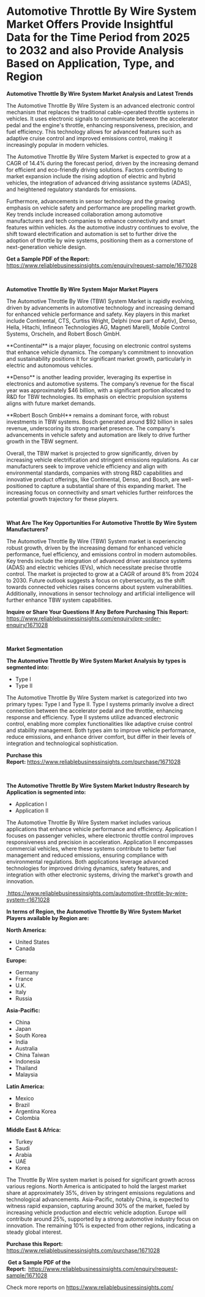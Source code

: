 <p><h1>Automotive Throttle By Wire System Market Offers Provide Insightful Data for the Time Period from 2025 to 2032 and also Provide Analysis Based on Application, Type, and Region</h1></p><p><strong>Automotive Throttle By Wire System Market Analysis and Latest Trends</strong></p>
<p><p>The Automotive Throttle By Wire System is an advanced electronic control mechanism that replaces the traditional cable-operated throttle systems in vehicles. It uses electronic signals to communicate between the accelerator pedal and the engine's throttle, enhancing responsiveness, precision, and fuel efficiency. This technology allows for advanced features such as adaptive cruise control and improved emissions control, making it increasingly popular in modern vehicles.</p><p>The Automotive Throttle By Wire System Market is expected to grow at a CAGR of 14.4% during the forecast period, driven by the increasing demand for efficient and eco-friendly driving solutions. Factors contributing to market expansion include the rising adoption of electric and hybrid vehicles, the integration of advanced driving assistance systems (ADAS), and heightened regulatory standards for emissions. </p><p>Furthermore, advancements in sensor technology and the growing emphasis on vehicle safety and performance are propelling market growth. Key trends include increased collaboration among automotive manufacturers and tech companies to enhance connectivity and smart features within vehicles. As the automotive industry continues to evolve, the shift toward electrification and automation is set to further drive the adoption of throttle by wire systems, positioning them as a cornerstone of next-generation vehicle design.</p></p>
<p><strong>Get a Sample PDF of the Report:&nbsp;</strong> <a href="https://www.reliablebusinessinsights.com/enquiry/request-sample/1671028?utm_campaign=3253&utm_medium=2&utm_source=Github&utm_content=ia&utm_term=06032025&utm_id=automotive-throttle-by-wire-system">https://www.reliablebusinessinsights.com/enquiry/request-sample/1671028</a></p>
<p>&nbsp;</p>
<p><strong>Automotive Throttle By Wire System Major Market Players</strong></p>
<p><p>The Automotive Throttle By Wire (TBW) System Market is rapidly evolving, driven by advancements in automotive technology and increasing demand for enhanced vehicle performance and safety. Key players in this market include Continental, CTS, Curtiss Wright, Delphi (now part of Aptiv), Denso, Hella, Hitachi, Infineon Technologies AG, Magneti Marelli, Mobile Control Systems, Orscheln, and Robert Bosch GmbH.</p><p>**Continental** is a major player, focusing on electronic control systems that enhance vehicle dynamics. The company’s commitment to innovation and sustainability positions it for significant market growth, particularly in electric and autonomous vehicles. </p><p>**Denso** is another leading provider, leveraging its expertise in electronics and automotive systems. The company’s revenue for the fiscal year was approximately $46 billion, with a significant portion allocated to R&D for TBW technologies. Its emphasis on electric propulsion systems aligns with future market demands.</p><p>**Robert Bosch GmbH** remains a dominant force, with robust investments in TBW systems. Bosch generated around $92 billion in sales revenue, underscoring its strong market presence. The company's advancements in vehicle safety and automation are likely to drive further growth in the TBW segment.</p><p>Overall, the TBW market is projected to grow significantly, driven by increasing vehicle electrification and stringent emissions regulations. As car manufacturers seek to improve vehicle efficiency and align with environmental standards, companies with strong R&D capabilities and innovative product offerings, like Continental, Denso, and Bosch, are well-positioned to capture a substantial share of this expanding market. The increasing focus on connectivity and smart vehicles further reinforces the potential growth trajectory for these players.</p></p>
<p>&nbsp;</p>
<p><strong>What Are The Key Opportunities For Automotive Throttle By Wire System Manufacturers?</strong></p>
<p><p>The Automotive Throttle By Wire (TBW) System market is experiencing robust growth, driven by the increasing demand for enhanced vehicle performance, fuel efficiency, and emissions control in modern automobiles. Key trends include the integration of advanced driver assistance systems (ADAS) and electric vehicles (EVs), which necessitate precise throttle control. The market is projected to grow at a CAGR of around 8% from 2024 to 2030. Future outlook suggests a focus on cybersecurity, as the shift towards connected vehicles raises concerns about system vulnerabilities. Additionally, innovations in sensor technology and artificial intelligence will further enhance TBW system capabilities.</p></p>
<p><strong>Inquire or Share Your Questions If Any Before Purchasing This Report:</strong> <a href="https://www.reliablebusinessinsights.com/enquiry/pre-order-enquiry/1671028?utm_campaign=3253&utm_medium=2&utm_source=Github&utm_content=ia&utm_term=06032025&utm_id=automotive-throttle-by-wire-system">https://www.reliablebusinessinsights.com/enquiry/pre-order-enquiry/1671028</a></p>
<p>&nbsp;</p>
<p><strong>Market Segmentation</strong></p>
<p><strong>The Automotive Throttle By Wire System Market Analysis by types is segmented into:</strong></p>
<p><ul><li>Type I</li><li>Type II</li></ul></p>
<p><p>The Automotive Throttle By Wire System market is categorized into two primary types: Type I and Type II. Type I systems primarily involve a direct connection between the accelerator pedal and the throttle, enhancing response and efficiency. Type II systems utilize advanced electronic control, enabling more complex functionalities like adaptive cruise control and stability management. Both types aim to improve vehicle performance, reduce emissions, and enhance driver comfort, but differ in their levels of integration and technological sophistication.</p></p>
<p><strong>Purchase this Report:&nbsp;</strong><a href="https://www.reliablebusinessinsights.com/purchase/1671028?utm_campaign=3253&utm_medium=2&utm_source=Github&utm_content=ia&utm_term=06032025&utm_id=automotive-throttle-by-wire-system">https://www.reliablebusinessinsights.com/purchase/1671028</a></p>
<p>&nbsp;</p>
<p><strong>The Automotive Throttle By Wire System Market Industry Research by Application is segmented into:</strong></p>
<p><ul><li>Application I</li><li>Application II</li></ul></p>
<p><p>The Automotive Throttle By Wire System market includes various applications that enhance vehicle performance and efficiency. Application I focuses on passenger vehicles, where electronic throttle control improves responsiveness and precision in acceleration. Application II encompasses commercial vehicles, where these systems contribute to better fuel management and reduced emissions, ensuring compliance with environmental regulations. Both applications leverage advanced technologies for improved driving dynamics, safety features, and integration with other electronic systems, driving the market's growth and innovation.</p></p>
<p><a href="https://www.reliablebusinessinsights.com/automotive-throttle-by-wire-system-r1671028?utm_campaign=3253&utm_medium=2&utm_source=Github&utm_content=ia&utm_term=06032025&utm_id=automotive-throttle-by-wire-system">&nbsp;https://www.reliablebusinessinsights.com/automotive-throttle-by-wire-system-r1671028</a></p>
<p><strong>In terms of Region, the Automotive Throttle By Wire System Market Players available by Region are:</strong></p>
<p>
    <p> <strong> North America: </strong>
        <ul>
            <li>United States</li>
            <li>Canada</li>
        </ul>
        </p> 
    <p> <strong> Europe: </strong>
        <ul>
            <li>Germany</li>
            <li>France</li>
            <li>U.K.</li>
            <li>Italy</li>
            <li>Russia</li>
        </ul>
        </p> 
    <p> <strong> Asia-Pacific: </strong>
        <ul>
            <li>China</li>
            <li>Japan</li>
            <li>South Korea</li>
            <li>India</li>
            <li>Australia</li>
            <li>China Taiwan</li>
            <li>Indonesia</li>
            <li>Thailand</li>
            <li>Malaysia</li>
        </ul>
        </p> 
    <p> <strong> Latin America: </strong>
        <ul>
            <li>Mexico</li>
            <li>Brazil</li>
            <li>Argentina Korea</li>
            <li>Colombia</li>
        </ul>
        </p> 
    <p> <strong> Middle East & Africa: </strong>
        <ul>
            <li>Turkey</li>
            <li>Saudi</li>
            <li>Arabia</li>
            <li>UAE</li>
            <li>Korea</li>
        </ul>
    </p>
    </p>
<p><p>The Throttle By Wire system market is poised for significant growth across various regions. North America is anticipated to hold the largest market share at approximately 35%, driven by stringent emissions regulations and technological advancements. Asia-Pacific, notably China, is expected to witness rapid expansion, capturing around 30% of the market, fueled by increasing vehicle production and electric vehicle adoption. Europe will contribute around 25%, supported by a strong automotive industry focus on innovation. The remaining 10% is expected from other regions, indicating a steady global interest.</p></p>
<p><strong>Purchase this Report: </strong><a href="https://www.reliablebusinessinsights.com/purchase/1671028?utm_campaign=3253&utm_medium=2&utm_source=Github&utm_content=ia&utm_term=06032025&utm_id=automotive-throttle-by-wire-system">https://www.reliablebusinessinsights.com/purchase/1671028</a></p>
<p>&nbsp;<strong>Get a Sample PDF of the Report:&nbsp;&nbsp;</strong><a href="https://www.reliablebusinessinsights.com/enquiry/request-sample/1671028?utm_campaign=3253&utm_medium=2&utm_source=Github&utm_content=ia&utm_term=06032025&utm_id=automotive-throttle-by-wire-system">https://www.reliablebusinessinsights.com/enquiry/request-sample/1671028</a></p>
<p><strong></strong></p>
<p>Check more reports on <a href="https://www.reliablebusinessinsights.com/?utm_campaign=3253&utm_medium=2&utm_source=Github&utm_content=ia&utm_term=06032025&utm_id=automotive-throttle-by-wire-system">https://www.reliablebusinessinsights.com/</a></p>